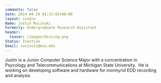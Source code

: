 ```yaml
---
comments: false
date: 2014-04-29 01:15:03+00:00
layout: single
Name: Justin Rucinski
Formerly: Undergraduate Research Assistant
header:
  teaser: /images/missing.png
Status: Inactive
Email: rucins11@msu.edu
---
```

Justin is a Junior Computer Science Major with a concentration in Psycology and Telecommunications at Michigan State University.  He is working on developing software and hardware for mormyrid EOD recording and analysis
